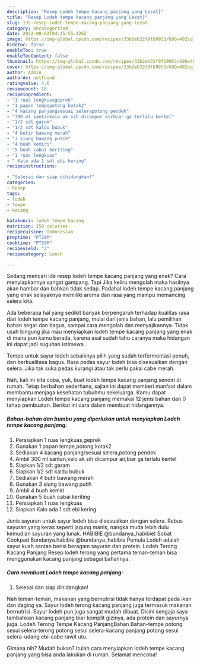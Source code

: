 ```yaml
---
description: "Resep Lodeh tempe kacang panjang yang Lezat}"
title: "Resep Lodeh tempe kacang panjang yang Lezat}"
slug: 135-resep-lodeh-tempe-kacang-panjang-yang-lezat
category: Uncategorized
date: 2022-08-02T04:45:55.426Z
image: https://img-global.cpcdn.com/recipes/33b2eb32f9fb9953/680x482cq70/lodeh-tempe-kacang-panjang-foto-resep-utama.jpg
hideToc: false
enableToc: true
enableTocContent: false
thumbnail: https://img-global.cpcdn.com/recipes/33b2eb32f9fb9953/680x482cq70/lodeh-tempe-kacang-panjang-foto-resep-utama.jpg
cover: https://img-global.cpcdn.com/recipes/33b2eb32f9fb9953/680x482cq70/lodeh-tempe-kacang-panjang-foto-resep-utama.jpg
author: Admin
authorAv: notfound
ratingvalue: 4.6
reviewcount: 18
recipeingredient:
- "1 ruas lengkuasgeprek"
- "1 papan tempepotong kotak2"
- "4 kacang panjangsesuai selerapotong pendek"
- "300 ml santankalo ak sih dicampur airbiar ga terlalu kentel"
- "1/2 sdt garam"
- "1/2 sdt kaldu bubuk"
- "4 butir bawang merah"
- "3 siung bawang putih"
- "4 buah kemiri"
- "5 buah cabai keriting"
- "1 ruas lengkuas"
- " Kalo ada 1 sdt ebi kering"
recipeinstructions:

- "Selesai dan siap dihidangkan!"
categories:
- Resep
tags:
- lodeh
- tempe
- kacang

katakunci: lodeh tempe kacang 
nutrition: 258 calories
recipecuisine: Indonesian
preptime: "PT28M"
cooktime: "PT39M"
recipeyield: "3"
recipecategory: Lunch

---
```



Sedang mencari ide resep lodeh tempe kacang panjang yang enak? Cara menyiapkannya sangat gampang. Tapi Jika keliru mengolah maka hasilnya akan hambar dan bahkan tidak sedap. Padahal lodeh tempe kacang panjang yang enak selayaknya memiliki aroma dan rasa yang mampu memancing selera kita.


Ada beberapa hal yang sedikit banyak berpengaruh terhadap kualitas rasa dari lodeh tempe kacang panjang, mulai dari jenis bahan, lalu pemilihan bahan segar dan bagus, sampai cara mengolah dan menyajikannya. Tidak usah bingung jika mau menyiapkan lodeh tempe kacang panjang yang enak di mana pun kamu berada, karena asal sudah tahu caranya maka hidangan ini dapat jadi suguhan istimewa.

Tempe untuk sayur lodeh sebaiknya pilih yang sudah terfermentasi penuh, dan berkualitasa bagus. Rasa pedas sayur lodeh bisa disesuaikan dengan selera. Jika tak suka pedas kurangi atau tak perlu pakai cabe merah.


Nah, kali ini kita coba, yuk, buat lodeh tempe kacang panjang sendiri di rumah. Tetap berbahan sederhana, sajian ini dapat memberi manfaat dalam membantu menjaga kesehatan tubuhmu sekeluarga. Kamu dapat menyiapkan Lodeh tempe kacang panjang memakai 12 jenis bahan dan 0 tahap pembuatan. Berikut ini cara dalam membuat hidangannya.

<!--inarticleads1-->

##### Bahan-bahan dan bumbu yang diperlukan untuk menyiapkan Lodeh tempe kacang panjang:

1. Persiapkan 1 ruas lengkuas,geprek
1. Gunakan 1 papan tempe,potong kotak2
1. Sediakan 4 kacang panjang/sesuai selera,potong pendek
1. Ambil 300 ml santan,kalo ak sih dicampur air,biar ga terlalu kentel
1. Siapkan 1/2 sdt garam
1. Siapkan 1/2 sdt kaldu bubuk
1. Sediakan 4 butir bawang merah
1. Gunakan 3 siung bawang putih
1. Ambil 4 buah kemiri
1. Gunakan 5 buah cabai keriting
1. Persiapkan 1 ruas lengkuas
1. Siapkan  Kalo ada 1 sdt ebi kering


Jenis sayuran untuk sayur lodeh bisa disesuaikan dengan selera. Rebus sayuran yang keras seperti jagung manis, nangka muda lebih dulu kemudian sayuran yang lunak. HABIBIE @bundanya_habibie) Sobat Cookpad Bundanya.habibie @bundanya_habibie Pemula Lodeh adalah sayur kuah santan berisi beragam sayuran dan protein. Lodeh Terong Kacang Panjang Resep lodeh terong yang pertama teman-teman bisa menggunakan kacang panjang sebagai bahannya. 

<!--inarticleads2-->

##### Cara membuat Lodeh tempe kacang panjang:


1. Selesai dan siap dihidangkan!

Nah teman-teman, makanan yang bernutrisi tidak hanya terdapat pada ikan dan daging ya. Sayur lodeh terong kacang panjang juga termasuk makanan bernutrisi. Sayur lodeh pun juga sangat mudah dibuat. Disini sengaja saya tambahkan kacang panjang biar komplit gizinya, ada protein dan sayurnya juga. Lodeh Terong Tempe Kacang PanjangBahan Bahan-tempe potong sesui selera-terong potong sesui selera-kacang panjang potong sesui selera-udang ebi-cabe rawit utu. 

Gimana nih? Mudah bukan? Itulah cara menyiapkan lodeh tempe kacang panjang yang bisa anda lakukan di rumah. Selamat mencoba!
